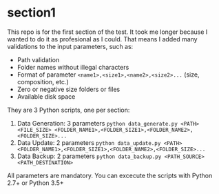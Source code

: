 # section1

This repo is for the first section of the test. It took me longer because I wanted to do it as profesional as I could. That means I added many validations to the input parameters, such as:

* Path validation
* Folder names without illegal characters
* Format of parameter `<name1>,<size1>,<name2>,<size2>...` (size, composition, etc.)
* Zero or negative size folders or files
* Available disk space

They are 3 Python scripts, one per section:

1. Data Generation: 3 parameters `python data_generate.py <PATH> <FILE_SIZE> <FOLDER_NAME1>,<FOLDER_SIZE1>,<FOLDER_NAME2>,<FOLDER_SIZE>...`
2. Data Update: 2 parameters `python data_update.py <PATH> <FOLDER_NAME1>,<FOLDER_SIZE1>,<FOLDER_NAME2>,<FOLDER_SIZE>...`
3. Data Backup: 2 parameters `python data_backup.py <PATH_SOURCE> <PATH_DESTINATION>`

All parameters are mandatory. You can excecute the scripts with Python 2.7+ or Python 3.5+





